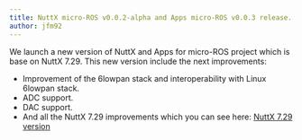 ```yaml
---
title: NuttX micro-ROS v0.0.2-alpha and Apps micro-ROS v0.0.3 release.
author: jfm92
---
```


We launch a new version of NuttX and Apps for micro-ROS project which is base on NuttX 7.29.
This new version include the next improvements:
- Improvement of the 6lowpan stack and interoperability with Linux 6lowpan stack.
- ADC support.
- DAC support.
- And all the NuttX 7.29 improvements which you can see here: [NuttX 7.29 version](https://bitbucket.org/nuttx/nuttx/downloads/nuttx-7_29-README.txt)
